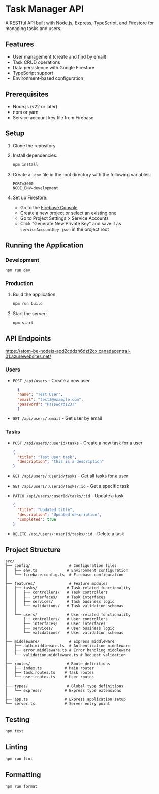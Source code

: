 # Task Manager API

A RESTful API built with Node.js, Express, TypeScript, and Firestore for managing tasks and users.

## Features

- User management (create and find by email)
- Task CRUD operations
- Data persistence with Google Firestore
- TypeScript support
- Environment-based configuration

## Prerequisites

- Node.js (v22 or later)
- npm or yarn
- Service account key file from Firebase

## Setup

1. Clone the repository
2. Install dependencies:
   ```bash
   npm install
   ```
3. Create a `.env` file in the root directory with the following variables:
   ```
   PORT=3000
   NODE_ENV=development
   ```

4. Set up Firestore:
   - Go to the [Firebase Console](https://console.firebase.google.com/)
   - Create a new project or select an existing one
   - Go to Project Settings > Service Accounts
   - Click "Generate New Private Key" and save it as `serviceAccountKey.json` in the project root

## Running the Application

### Development

```bash
npm run dev
```

### Production

1. Build the application:
   ```bash
   npm run build
   ```

2. Start the server:
   ```bash
   npm start
   ```

## API Endpoints
https://atom-be-nodejs-apd2cddzh6dzf2cx.canadacentral-01.azurewebsites.net/

### Users

- `POST /api/users` - Create a new user
  ```json
    {
    "name": "Test User",
    "email": "test2@example.com",
    "password": "Password123!"
    }
  ```

- `GET /api/users/:email` - Get user by email

### Tasks

- `POST /api/users/:userId/tasks` - Create a new task for a user
  ```json
  {
    "title": "Test User task",
    "description": "this is a description"
  }
  ```

- `GET /api/users/:userId/tasks` - Get all tasks for a user
- `GET /api/users/:userId/tasks/:id` - Get a specific task
- `PATCH /api/users/:userId/tasks/:id` - Update a task
  ```json
  {
    "title": "Updated title",
    "description": "Updated description",
    "completed": true
  }
  ```
- `DELETE /api/users/:userId/tasks/:id` - Delete a task

## Project Structure

```
src/
├── config/                 # Configuration files
│   ├── env.ts             # Environment configuration
│   └── firebase.config.ts  # Firebase configuration
│
├── features/               # Feature modules
│   ├── tasks/             # Task-related functionality
│   │   ├── controllers/   # Task controllers
│   │   ├── interfaces/    # Task interfaces
│   │   ├── services/      # Task business logic
│   │   └── validations/   # Task validation schemas
│   │
│   └── users/             # User-related functionality
│       ├── controllers/   # User controllers
│       ├── interfaces/    # User interfaces
│       ├── services/      # User business logic
│       └── validations/   # User validation schemas
│
├── middleware/             # Express middleware
│   ├── auth.middleware.ts  # Authentication middleware
│   ├── error.middleware.ts # Error handling middleware
│   └── validation.middleware.ts # Request validation
│
├── routes/                # Route definitions
│   ├── index.ts          # Main router
│   ├── task.routes.ts    # Task routes
│   └── user.routes.ts    # User routes
│
├── types/                 # Global type definitions
│   └── express/          # Express type extensions
│
├── app.ts                # Express application setup
└── server.ts             # Server entry point
```

## Testing

```bash
npm test
```

## Linting

```bash
npm run lint
```

## Formatting

```bash
npm run format
```
